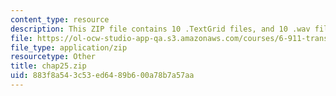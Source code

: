 ```yaml
---
content_type: resource
description: This ZIP file contains 10 .TextGrid files, and 10 .wav files.
file: https://ol-ocw-studio-app-qa.s3.amazonaws.com/courses/6-911-transcribing-prosodic-structure-of-spoken-utterances-with-tobi-january-iap-2006/883f8a543c53ed6489b600a78b7a57aa_chap25.zip
file_type: application/zip
resourcetype: Other
title: chap25.zip
uid: 883f8a54-3c53-ed64-89b6-00a78b7a57aa
---
```


